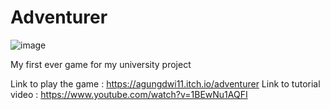 # Adventurer
![image](https://user-images.githubusercontent.com/89433301/150626524-0a03f9dc-d631-4810-9503-cd4e67bc87be.png)

My first ever game for my university project

Link to play the game : https://agungdwi11.itch.io/adventurer
Link to tutorial video : https://www.youtube.com/watch?v=1BEwNu1AQFI
